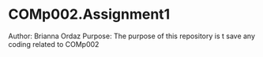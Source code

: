# COMp002.Assignment1
Author: Brianna Ordaz
Purpose: The purpose of this repository is t save any coding related to COMp002